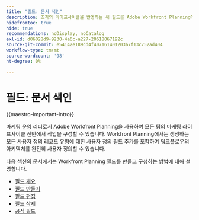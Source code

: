 ```yaml
---
title: "필드: 문서 색인"
description: 조직의 라이프사이클을 반영하는 새 필드를 Adobe Workfront Planning에 추가할 수 있습니다. 필드는 레코드 유형의 속성입니다.
hidefromtoc: true
hide: true
recommendations: noDisplay, noCatalog
exl-id: d06028d9-9230-4a6c-a227-20618067192c
source-git-commit: e54142e189cd4f407161401203a7f13c752ad404
workflow-type: tm+mt
source-wordcount: '98'
ht-degree: 0%

---
```


# 필드: 문서 색인

<!--
title: Adobe Maestro fields
description:You can add new fields in Adobe Maestro that reflect your organization's lifecycle. Fields are attributes of record types. 
hidefromtoc: yes
author: Alina
feature: Work Management (***************WE NEED A NEW ONE HERE***********)
role: User, Admin
hide: yes
-->

<!--update the metadata with real information when making this available in TOC and in the left nav-->

{{maestro-important-intro}}

마케팅 운영 리더로서 Adobe Workfront Planning을 사용하여 모든 팀의 마케팅 라이프사이클 전반에서 작업을 구성할 수 있습니다. Workfront Planning에서는 생성하는 모든 사용자 정의 레코드 유형에 대한 사용자 정의 필드 추가를 포함하여 워크플로우의 아키텍처를 완전히 사용자 정의할 수 있습니다.

다음 섹션의 문서에서는 Workfront Planning 필드를 만들고 구성하는 방법에 대해 설명합니다.

* [필드 개요](../fields/fields-overview.md)
* [필드 만들기](../fields/create-fields.md)
* [필드 편집](../fields/edit-fields.md)
* [필드 삭제](../fields/delete-fields.md)
* [공식 필드](../fields/formula-fields.md)
